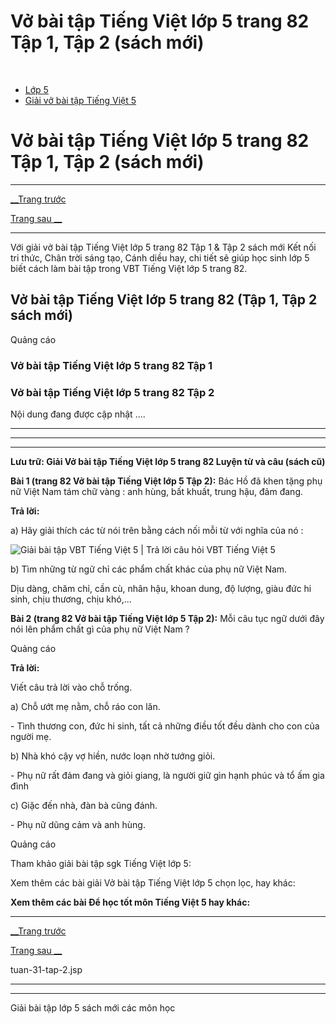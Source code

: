 # Vở bài tập Tiếng Việt lớp 5 trang 82 Tập 1, Tập 2 (sách mới)

﻿

  * [Lớp 5](https://vietjack.com/series/lop-5.jsp)
  * [Giải vở bài tập Tiếng Việt 5](https://vietjack.com/giai-vo-bai-tap-tieng-viet-5/index.jsp)



# Vở bài tập Tiếng Việt lớp 5 trang 82 Tập 1, Tập 2 (sách mới)

* * *

[__Trang trước](https://vietjack.com/giai-vo-bai-tap-tieng-viet-5/tuan-31-tap-2.jsp)

[Trang sau __](https://vietjack.com/giai-vo-bai-tap-tieng-viet-5/tuan-31-tap-2.jsp)

* * *

Với giải vở bài tập Tiếng Việt lớp 5 trang 82 Tập 1 & Tập 2 sách mới Kết nối tri thức, Chân trời sáng tạo, Cánh diều hay, chi tiết sẽ giúp học sinh lớp 5 biết cách làm bài tập trong VBT Tiếng Việt lớp 5 trang 82.

## Vở bài tập Tiếng Việt lớp 5 trang 82 (Tập 1, Tập 2 sách mới)

Quảng cáo

### Vở bài tập Tiếng Việt lớp 5 trang 82 Tập 1

### Vở bài tập Tiếng Việt lớp 5 trang 82 Tập 2

Nội dung đang được cập nhật ....

* * *

* * *

* * *

**Lưu trữ: Giải Vở bài tập Tiếng Việt lớp 5 trang 82 Luyện từ và câu (sách cũ)**

**Bài 1 (trang 82 Vở bài tập Tiếng Việt lớp 5 Tập 2):** Bác Hồ đã khen tặng phụ nữ Việt Nam tám chữ vàng : anh hùng, bất khuất, trung hậu, đảm đang.

**Trả lời:**

a) Hãy giải thích các từ nói trên bằng cách nối mỗi từ với nghĩa của nó :

![Giải bài tập VBT Tiếng Việt 5 | Trả lời câu hỏi VBT Tiếng Việt 5](https://vietjack.com/giai-vo-bai-tap-tieng-viet-5/images/luyen-tu-va-cau-tuan-31-trang-82-tap-2.PNG)

b) Tìm những từ ngữ chỉ các phẩm chất khác của phụ nữ Việt Nam. 

Dịu dàng, chăm chỉ, cần cù, nhân hậu, khoan dung, độ lượng, giàu đức hi sinh, chịu thương, chịu khó,... 

**Bài 2 (trang 82 Vở bài tập Tiếng Việt lớp 5 Tập 2):** Mỗi câu tục ngữ dưới đây nói lên phẩm chất gì của phụ nữ Việt Nam ?

Quảng cáo

**Trả lời:**

Viết câu trả lời vào chỗ trống.

a) Chỗ ướt mẹ nằm, chỗ ráo con lăn.

\- Tình thương con, đức hi sinh, tất cả những điều tốt đều dành cho con của người mẹ. 

b) Nhà khó cậy vợ hiền, nước loạn nhờ tướng giỏi. 

\- Phụ nữ rất đảm đang và giỏi giang, là người giữ gìn hạnh phúc và tổ ấm gia đình 

c) Giặc đến nhà, đàn bà cũng đánh.

\- Phụ nữ dũng cảm và anh hùng.

Quảng cáo

Tham khảo giải bài tập sgk Tiếng Việt lớp 5:

Xem thêm các bài giải Vở bài tập Tiếng Việt lớp 5 chọn lọc, hay khác:

**Xem thêm các bài Để học tốt môn Tiếng Việt 5 hay khác:**

* * *

[__Trang trước](https://vietjack.com/giai-vo-bai-tap-tieng-viet-5/tuan-31-tap-2.jsp)

[Trang sau __](https://vietjack.com/giai-vo-bai-tap-tieng-viet-5/tuan-31-tap-2.jsp)

tuan-31-tap-2.jsp

* * *

* * *

Giải bài tập lớp 5 sách mới các môn học
